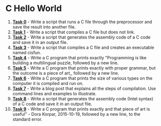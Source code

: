 # C Hello World

1. **[Task 0](./0-preprocessor)** - Write a script that runs a C file through the preprocessor and save the result into another file.
2. **[Task 1](./1-compiler)** - Write a script that compiles a C file but does not link.
3. **[Task 2](./2-assembler.c)** - Write a script that generates the assembly code of a C code and save it in an output file.
4. **[Task 3](./3-name.c)** - Write a script that compiles a C file and creates an executable named cisfun.
5. **[Task 4](./4-puts.c)** - Write a C program that prints exactly "Programming is like building a multilingual puzzle, followed by a new line.
6. **[Task 5](./5-printf.c)** - Write a C program that prints exactly with proper grammar, but the outcome is a piece of art,, followed by a new line.
7. **[Task 6](./6-size.c)** - Write a C program that prints the size of various types on the computer it is compiled and run on.
8. **[Task 7]()** - Write a blog post that explains all the steps of compilation. Use command lines and examples to illustrate.
9. **[Task 8](./100-intel)** - Write a script that generates the assembly code (Intel syntax) of a C code and save it in an output file.
10. **[Task 9](./101-quote.c)** - Write a C program that prints exactly and that piece of art is useful" - Dora Korpar, 2015-10-19, followed by a new line, to the standard error.
